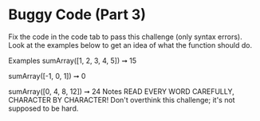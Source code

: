 # Buggy Code (Part 3)

Fix the code in the code tab to pass this challenge (only syntax errors). Look at the examples below to get an idea of what the function should do.

Examples
sumArray([1, 2, 3, 4, 5]) ➞ 15

sumArray([-1, 0, 1]) ➞ 0

sumArray([0, 4, 8, 12]) ➞ 24
Notes
READ EVERY WORD CAREFULLY, CHARACTER BY CHARACTER!
Don't overthink this challenge; it's not supposed to be hard.
